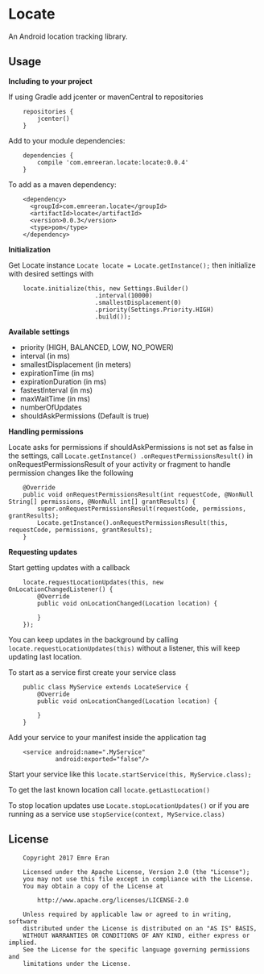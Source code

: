 Locate
======
An Android location tracking library.

Usage
-----
**Including to your project**

If using Gradle add jcenter or mavenCentral to repositories

        repositories {
            jcenter()
        }
        
Add to your module dependencies:

        dependencies {
            compile 'com.emreeran.locate:locate:0.0.4'
        }
        
To add as a maven dependency:

        <dependency>
          <groupId>com.emreeran.locate</groupId>
          <artifactId>locate</artifactId>
          <version>0.0.3</version>
          <type>pom</type>
        </dependency>
        
**Initialization**

Get Locate instance `Locate locate = Locate.getInstance();` then initialize with desired settings with 

        locate.initialize(this, new Settings.Builder()
                            .interval(10000)
                            .smallestDisplacement(0)
                            .priority(Settings.Priority.HIGH)
                            .build());
                            
**Available settings**

- priority (HIGH, BALANCED, LOW, NO_POWER)
- interval (in ms)
- smallestDisplacement (in meters)
- expirationTime (in ms)
- expirationDuration (in ms)
- fastestInterval (in ms)
- maxWaitTime (in ms)
- numberOfUpdates
- shouldAskPermissions (Default is true)

**Handling permissions**

Locate asks for permissions if shouldAskPermissions is not set as false in the settings, call `Locate.getInstance()
.onRequestPermissionsResult()` in onRequestPermissionsResult of your activity or fragment to handle permission changes like the following

        @Override
        public void onRequestPermissionsResult(int requestCode, @NonNull String[] permissions, @NonNull int[] grantResults) {
            super.onRequestPermissionsResult(requestCode, permissions, grantResults);
            Locate.getInstance().onRequestPermissionsResult(this, requestCode, permissions, grantResults);
        }

**Requesting updates**

Start getting updates with a callback
        
        locate.requestLocationUpdates(this, new OnLocationChangedListener() {
            @Override
            public void onLocationChanged(Location location) {
                
            }
        });
        
You can keep updates in the background by calling `locate.requestLocationUpdates(this)` without a listener, this will keep updating last 
location.



To start as a service first create your service class

        public class MyService extends LocateService {
            @Override
            public void onLocationChanged(Location location) {
            
            }
        }
        
Add your service to your manifest inside the application tag

        <service android:name=".MyService"
                 android:exported="false"/>
                 
Start your service like this `locate.startService(this, MyService.class);`

To get the last known location call `locate.getLastLocation()`

To stop location updates use `Locate.stopLocationUpdates()` or if you are running as a service use `stopService(context, MyService.class)`

License
-------

        Copyright 2017 Emre Eran
            
        Licensed under the Apache License, Version 2.0 (the "License");
        you may not use this file except in compliance with the License.
        You may obtain a copy of the License at
        
            http://www.apache.org/licenses/LICENSE-2.0
        
        Unless required by applicable law or agreed to in writing, software
        distributed under the License is distributed on an "AS IS" BASIS,
        WITHOUT WARRANTIES OR CONDITIONS OF ANY KIND, either express or implied.
        See the License for the specific language governing permissions and
        limitations under the License.